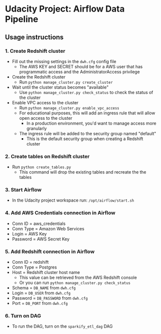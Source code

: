 # Udacity Project: Airflow Data Pipeline

## Usage instructions

### 1. Create Redshift cluster

- Fill out the missing settings in the `dwh.cfg` config file
  - The AWS KEY and SECRET should be for a AWS user that has programmatic access and
    the AdministratorAccess privilege
- Create the Redshift cluster
  - Run `python manage_cluster.py create_cluster`
- Wait until the cluster status becomes "available"
  - Use `python manage_cluster.py check_status` to check the status of the cluster
- Enable VPC access to the cluster
  - Run `python manage_cluster.py enable_vpc_access`
  - For educational purposes, this will add an ingress rule that will allow open access to the cluster
    - In a production environment, you'd want to manage access more granularly
  - The ingress rule will be added to the security group named "default"
    - This is the default security group when creating a Redshift cluster

### 2. Create tables on Redshift cluster

- Run `python create_tables.py`
  - This command will drop the existing tables and recreate the the tables

### 3. Start Airflow

- In the Udacity project workspace run: `/opt/airflow/start.sh`

### 4. Add AWS Credentials connection in Airflow

- Conn ID = aws_credentials
- Conn Type = Amazon Web Services
- Login = AWS Key
- Password = AWS Secret Key

### 5. Add Redshift connection in Airflow

- Conn ID = redshift
- Conn Type = Postgres
- Host = Redshift cluster host name
  - This value can be retrieved from the AWS Redshift console
  - Or you can run `python manage_cluster.py check_status`
- Schema = `DB_NAME` from `dwh.cfg`
- Login = `DB_USER` from `dwh.cfg`
- Password = `DB_PASSWORD` from `dwh.cfg`
- Port = `DB_PORT` from `dwh.cfg`

### 6. Turn on DAG

- To run the DAG, turn on the `sparkify_etl_dag` DAG
